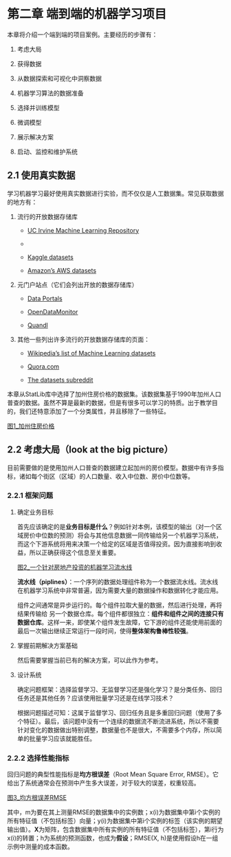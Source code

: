 # 第二章 端到端的机器学习项目

本章将介绍一个端到端的项目案例。主要经历的步骤有：

1. 考虑大局

2. 获得数据

3. 从数据探索和可视化中洞察数据

4. 机器学习算法的数据准备

5. 选择并训练模型

6. 微调模型

7. 展示解决方案

8. 启动、监控和维护系统

## 2.1 使用真实数据

学习机器学习最好使用真实数据进行实验，而不仅仅是人工数据集。常见获取数据的地方有：

1. 流行的开放数据存储库

    - [UC Irvine Machine Learning Repository](http://archive.ics.uci.edu/ml/)
    - 
    - [Kaggle datasets](https://www.kaggle.com/datasets)

    - [Amazon’s AWS datasets](http://aws.amazon.com/fr/datasets/)

2. 元门户站点（它们会列出开放的数据存储库）

    - [Data Portals](http://dataportals.org/)

    - [OpenDataMonitor](http://opendatamonitor.eu/)

    - [Quandl](http://quandl.com/)

3. 其他一些列出许多流行的开放数据存储库的页面：

    - [Wikipedia’s list of Machine Learning datasets](https://goo.gl/SJHN2k)

    - [Quora.com](http://goo.gl/zDR78y）)

    - [The datasets subreddit](https://www.reddit.com/r/datasets)

本章从StatLib库中选择了加州住房价格的数据集。该数据集基于1990年加州人口普查的数据。虽然不算是最新的数据，但是有很多可以学习的特质。出于教学目的，我们还特意添加了一个分类属性，并且移除了一些特征。

[图1_加州住房价格](https://github.com/Vuean/Hands-On-ML/blob/main/Chapter2/%E5%9B%BE1_%E5%8A%A0%E5%B7%9E%E4%BD%8F%E6%88%BF%E4%BB%B7%E6%A0%BC.jpg)

## 2.2 考虑大局（look at the big picture）

目前需要做的是使用加州人口普查的数据建立起加州的房价模型。数据中有许多指标，诸如每个街区（区域）的人口数量、收入中位数、房价中位数等。

### 2.2.1 框架问题

1. 确定业务目标

    首先应该确定的是**业务目标是什么**？例如针对本例，该模型的输出（对一个区域房价中位数的预测）将会与其他信息数据一同传输给另一个机器学习系统，而这个下游系统将用来决策一个给定的区域是否值得投资。因为直接影响到收益，所以正确获得这个信息至关重要。

    [图2_一个针对房地产投资的机器学习流水线](https://github.com/Vuean/Hands-On-ML/blob/main/Chapter2/%E5%9B%BE2_%E4%B8%80%E4%B8%AA%E9%92%88%E5%AF%B9%E6%88%BF%E5%9C%B0%E4%BA%A7%E6%8A%95%E8%B5%84%E7%9A%84%E6%9C%BA%E5%99%A8%E5%AD%A6%E4%B9%A0%E6%B5%81%E7%A8%8B%E5%9B%BE.jpg)

    **流水线（piplines）**：一个序列的数据处理组件称为一个数据流水线。流水线在机器学习系统中非常普遍，因为需要大量的数据操作和数据转化才能应用。

    组件之间通常是异步运行的。每个组件拉取大量的数据，然后进行处理，再将结果传输给
    另一个数据仓库。每个组件都很独立：**组件和组件之间的连接只有数据仓库**。这样一来，即使某个组件发生故障，它下游的组件还能使用前面的最后一次输出继续正常运行一段时间，使得**整体架构鲁棒性较强**。

2. 掌握前期解决方案基础

    然后需要掌握当前已有的解决方案，可以此作为参考。

3. 设计系统

    确定问题框架：选择监督学习、无监督学习还是强化学习？是分类任务、回归任务还是其他任务？应该使用批量学习还是在线学习技术？

    根据问题描述可知：这属于监督学习、回归任务且是多重回归问题（使用了多个特征）。最后，该问题中没有一个连续的数据流不断流进系统，所以不需要针对变化的数据做出特别调整，数据量也不是很大，不需要多个内存，所以简单的批量学习应该就能胜任。

### 2.2.2 选择性能指标

回归问题的典型性能指标是**均方根误差**（Root Mean Square Error, RMSE）。它给出了系统通常会在预测中产生多大误差，对于较大的误差，权重较高。

[图3_均方根误差RMSE]()

其中，m为要在其上测量RMSE的数据集中的实例数；x(i)为数据集中第i个实例的所有特征值（不包括标签）向量；y(i)为数据集中第i个实例的标签（该实例的期望输出值）。**X**为矩阵，包含数据集中所有实例的所有特征值（不包括标签），第i行为x(i)的转置；h为系统的预测函数，也成为**假设**；RMSE(X, h)是使用假设h在一组示例中测量的成本函数。